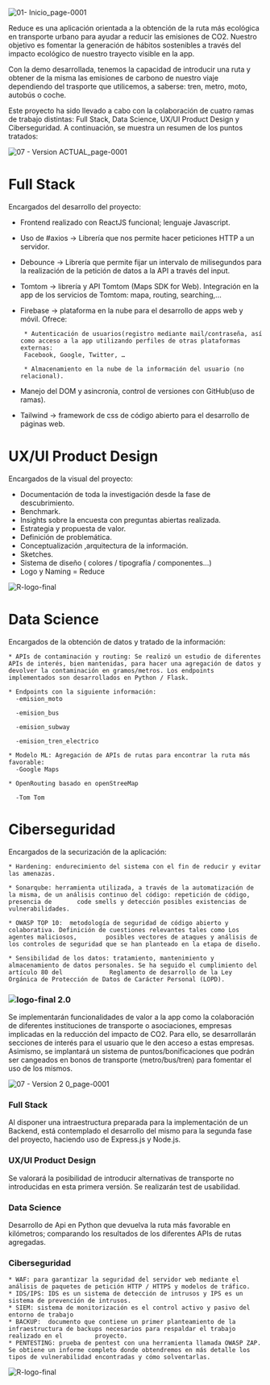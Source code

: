
![01- Inicio_page-0001](https://user-images.githubusercontent.com/107259913/197054800-216ac3a2-3210-4315-a7cc-177e9ef42059.jpg)

Reduce es una aplicación orientada a la obtención de la ruta más ecológica en transporte urbano para ayudar a reducir las emisiones de CO2. Nuestro objetivo es fomentar la generación de hábitos sostenibles a través del impacto ecológico de nuestro trayecto visible en la app.

Con la demo desarrollada, tenemos la capacidad de introducir una ruta y obtener de la misma las emisiones de carbono de nuestro viaje dependiendo del trasporte que utilicemos, a saberse: tren, metro, moto, autobús o coche. 

Este proyecto ha sido llevado a cabo con la colaboración de cuatro ramas de trabajo distintas: Full Stack, Data Science, UX/UI Product Design y Ciberseguridad. A continuación, se muestra un resumen de los puntos tratados:

![07 - Version  ACTUAL_page-0001](https://user-images.githubusercontent.com/107259913/197065701-7565df4e-1fd4-48c7-9a9b-3ca26053a451.jpg)



# Full Stack

Encargados del desarrollo del proyecto: 
   * Frontend realizado con ReactJS funcional; lenguaje Javascript.
   
   * Uso de #axios → Librería que nos permite hacer peticiones HTTP a un servidor.
   
   * Debounce → Librería que permite fijar un intervalo de milisegundos para la realización de la petición de datos a la API a través del input.
   
   * Tomtom → librería y API Tomtom (Maps SDK for Web). Integración en la app de los servicios de Tomtom: mapa, routing, searching,...
   
   * Firebase → plataforma en la nube para el desarrollo de apps web y móvil. Ofrece:
   
          * Autenticación de usuarios(registro mediante mail/contraseña, así como acceso a la app utilizando perfiles de otras plataformas externas: 
          Facebook, Google, Twitter, …
          
          * Almacenamiento en la nube de la información del usuario (no relacional).
          
  * Manejo del DOM y asincronía, control de versiones con GitHub(uso de ramas).
  
  * Tailwind → framework de css de código abierto para el desarrollo de páginas web.



# UX/UI Product Design

Encargados de la visual del proyecto: 

  * Documentación de toda la investigación desde la fase de descubrimiento.
  * Benchmark.
  * Insights sobre la encuesta con preguntas abiertas realizada.
  * Estrategia y propuesta de valor.
  * Definición de problemática. 
  * Conceptualización ,arquitectura de la información.
  * Sketches.
  * Sistema de diseño ( colores / tipografía / componentes…)
  * Logo y Naming = Reduce
  
  ![R-logo-final](https://user-images.githubusercontent.com/107259913/197069081-fe72ae26-8285-4c1d-af84-da6cccd5c34c.png)



# Data Science

Encargados de la obtención de datos y tratado de la información:


    * APIs de contaminación y routing: Se realizó un estudio de diferentes APIs de interés, bien mantenidas, para hacer una agregación de datos y     devolver la contaminación en gramos/metros. Los endpoints implementados son desarrollados en Python / Flask.
    
    * Endpoints con la siguiente información:
      -emision_moto
      
      -emision_bus
      
      -emision_subway
      
      -emision_tren_electrico
      
    * Modelo ML: Agregación de APIs de rutas para encontrar la ruta más favorable:
      -Google Maps
      
    * OpenRouting basado en openStreeMap
    
      -Tom Tom



# Ciberseguridad

Encargados de la securización de la aplicación:

    * Hardening: endurecimiento del sistema con el fin de reducir y evitar las amenazas.
    
    * Sonarqube: herramienta utilizada, a través de la automatización de la misma, de un análisis continuo del código: repetición de código, presencia de       code smells y detección posibles existencias de vulnerabilidades.

    * OWASP TOP 10:  metodología de seguridad de código abierto y colaborativa. Definición de cuestiones relevantes tales como Los agentes maliciosos,        posibles vectores de ataques y análisis de los controles de seguridad que se han planteado en la etapa de diseño.

    * Sensibilidad de los datos: tratamiento, mantenimiento y almacenamiento de datos personales. Se ha seguido el cumplimiento del artículo 80 del             Reglamento de desarrollo de la Ley Orgánica de Protección de Datos de Carácter Personal (LOPD).
    
    

### ![logo-final](https://user-images.githubusercontent.com/107259913/197066382-20f7d4b7-f69a-4ef9-a527-8e247a348e4c.png)  2.0 

Se implementarán funcionalidades de valor a la app como la colaboración de diferentes instituciones de transporte o asociaciones, empresas implicadas en la reducción del impacto de CO2.
Para ello, se desarrollarán secciones de interés para el usuario que le den acceso a estas empresas. Asimismo, se implantará un sistema de puntos/bonificaciones que podrán ser cangeados en bonos de transporte (metro/bus/tren) para fomentar el uso de los mismos.


![07 - Version 2 0_page-0001](https://user-images.githubusercontent.com/107259913/197071245-a8c22307-baa9-47ec-8114-bba86edc04e7.jpg)



###  Full Stack

Al disponer una intraestructura preparada para la implementación de un Backend, está contemplado el desarrollo del mismo para la segunda fase del proyecto, haciendo uso de Express.js y Node.js. 


###  UX/UI Product Design

Se valorará la posibilidad de introducir alternativas de transporte no introducidas en esta primera versión. Se realizarán test de usabilidad.


### Data Science

Desarrollo de Api en Python que devuelva la ruta más favorable en kilómetros; comparando los resultados de los diferentes APIs de rutas agregadas.


### Ciberseguridad

    * WAF: para garantizar la seguridad del servidor web mediante el análisis de paquetes de petición HTTP / HTTPS y modelos de tráfico.
    * IDS/IPS: IDS es un sistema de detección de intrusos y IPS es un sistema de prevención de intrusos.
    * SIEM: sistema de monitorización es el control activo y pasivo del entorno de trabajo
    * BACKUP:  documento que contiene un primer planteamiento de la infraestructura de backups necesarios para respaldar el trabajo realizado en el         proyecto.
    * PENTESTING: prueba de pentest con una herramienta llamada OWASP ZAP. Se obtiene un informe completo donde obtendremos en más detalle los tipos de vulnerabilidad encontradas y cómo solventarlas. 
    
    
    

![R-logo-final](https://user-images.githubusercontent.com/107259913/197071872-f99751ad-f159-47f8-bdf9-3991b5786817.png) 


